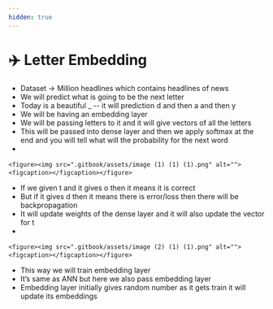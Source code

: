 ```yaml
---
hidden: true
---
```


# ✈️ Letter Embedding

* Dataset -> Million headlines which contains headlines of news
* We will predict what is going to be the next letter
* Today is a beautiful \_   -- it will prediction d and then a and then y
* We will be having an embedding layer
* We will be passing letters to it and it will give vectors of all the letters
* This will be passed into dense layer and then we apply softmax at the end and you will tell what will the probability for the next word
*

    <figure><img src=".gitbook/assets/image (1) (1) (1).png" alt=""><figcaption></figcaption></figure>
* If we given t and it gives o then it means it is correct
* But if it gives d then it means there is error/loss then there will be backpropagation
* It will update weights of the dense layer and it will also update the vector for t
*

    <figure><img src=".gitbook/assets/image (2) (1) (1).png" alt=""><figcaption></figcaption></figure>
* This way we will train embedding layer
* It’s same as ANN but here we also pass embedding layer
* Embedding layer initially gives random number as it gets train it will update its embeddings
